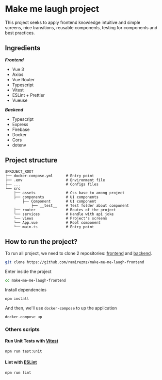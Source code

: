 # Make me laugh project
This project seeks to apply frontend knowledge intuitive and simple screens, nice transitions, reusable components, testing for components and best practices.
## Ingredients
***Frontend***
 - Vue 3
 - Axios
 - Vue Router
 - Typescript
 - Vitest
 - ESLint + Prettier
 - Vueuse

***Backend***
- Typescript
- Express
- Firebase
- Docker
- Cors
- dotenv

## Project structure
```
$PROJECT_ROOT
├── docker-compose.yml      # Entry point
├── .env                    # Environment file
├── ...                     # Configs files 
└── src
    ├── assets              # Css base to among project
    ├── components          # UI components
        ├── Component       # UI component
            ├── __test__    # Test folder about component
    ├── router              # Routes of the project
    └── services            # Handle with api joke
    └── views               # Project's screens
    └── App.vue             # Root component
    └── main.ts             # Entry point
```

## How to run the project?

To run all project, we need to clone 2 repositories: [frontend](https://github.com/ramirezmz/make-me-me-laugh-frontend) and [backend](https://github.com/ramirezmz/make-me-laugh-backend).
```sh
git clone https://github.com/ramirezmz/make-me-me-laugh-frontend
```
Enter inside the project
```sh
cd make-me-me-laugh-frontend
```
Install dependencies
```sh
npm install
```
And then, we'll use `docker-compose` to up the application
```sh
docker-compose up
```

### Others scripts
#### Run Unit Tests with [Vitest](https://vitest.dev/)

```sh
npm run test:unit
```

#### Lint with [ESLint](https://eslint.org/)

```sh
npm run lint
```

